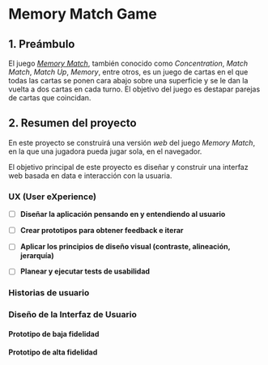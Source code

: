# Memory Match Game



## 1. Preámbulo

El juego [_Memory Match_](https://en.wikipedia.org/wiki/Concentration_(card_game)),
también conocido como _Concentration_, _Match Match_, _Match Up_, _Memory_,
entre otros, es un juego de cartas en el que todas las cartas se ponen cara
abajo sobre una superficie y se le dan la vuelta a dos cartas en cada turno. El
objetivo del juego es destapar parejas de cartas que coincidan.


## 2. Resumen del proyecto

En este proyecto se construirá una versión _web_ del juego _Memory Match_, en la
que una jugadora pueda jugar sola, en el navegador.

El objetivo principal de este proyecto es diseñar y construir una
interfaz web basada en data e interacción con la usuaria.



### UX (User eXperience)

- [ ] **Diseñar la aplicación pensando en y entendiendo al usuario**

- [ ] **Crear prototipos para obtener feedback e iterar**

- [ ] **Aplicar los principios de diseño visual (contraste, alineación, jerarquía)**

- [ ] **Planear y ejecutar tests de usabilidad**


### Historias de usuario

### Diseño de la Interfaz de Usuario

#### Prototipo de baja fidelidad

#### Prototipo de alta fidelidad




